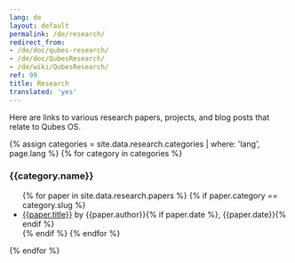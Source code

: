 ```yaml
---
lang: de
layout: default
permalink: /de/research/
redirect_from:
- /de/doc/qubes-research/
- /de/doc/QubesResearch/
- /de/wiki/QubesResearch/
ref: 99
title: Research
translated: 'yes'
---
```


Here are links to various research papers, projects, and blog posts that relate
to Qubes OS.



{% assign categories = site.data.research.categories | where: 'lang', page.lang %}
{% for category in categories  %}
  <h3>{{category.name}}</h3>
  <ul class="add-top more-bottom">
  {% for paper in site.data.research.papers %}
    {% if paper.category == category.slug %}
    <li>
      <a href="{{paper.url}}">{{paper.title}}</a> by {{paper.author}}{% if paper.date %}, {{paper.date}}{% endif %}
    </li>
    {% endif %}
  {% endfor %}
  </ul>
{% endfor %}